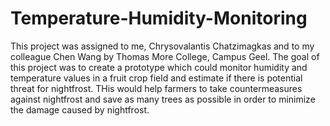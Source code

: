 # Temperature-Humidity-Monitoring
This project was assigned to me, Chrysovalantis Chatzimagkas and to my colleague Chen Wang by Thomas More College, Campus Geel.
The goal of this project was to create a prototype which could monitor humidity and temperature values in a fruit crop field and 
estimate if there is potential threat for nightfrost. THis would help farmers to take countermeasures against nightfrost and save
as many trees as possible in order to minimize the damage caused by nightfrost.
